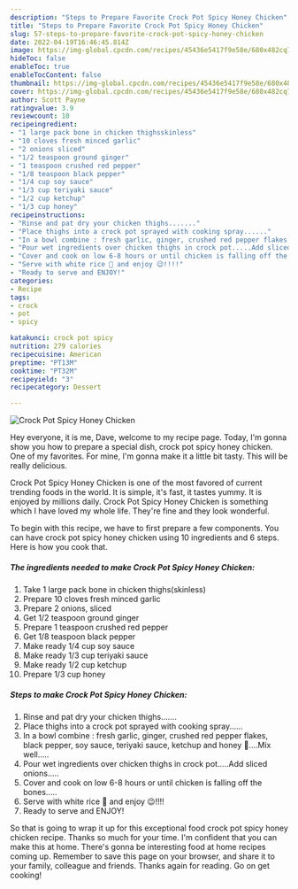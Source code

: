 ```yaml
---
description: "Steps to Prepare Favorite Crock Pot Spicy Honey Chicken"
title: "Steps to Prepare Favorite Crock Pot Spicy Honey Chicken"
slug: 57-steps-to-prepare-favorite-crock-pot-spicy-honey-chicken
date: 2022-04-19T16:46:45.814Z
image: https://img-global.cpcdn.com/recipes/45436e5417f9e58e/680x482cq70/crock-pot-spicy-honey-chicken-recipe-main-photo.jpg
hideToc: false
enableToc: true
enableTocContent: false
thumbnail: https://img-global.cpcdn.com/recipes/45436e5417f9e58e/680x482cq70/crock-pot-spicy-honey-chicken-recipe-main-photo.jpg
cover: https://img-global.cpcdn.com/recipes/45436e5417f9e58e/680x482cq70/crock-pot-spicy-honey-chicken-recipe-main-photo.jpg
author: Scott Payne
ratingvalue: 3.9
reviewcount: 10
recipeingredient:
- "1 large pack bone in chicken thighsskinless"
- "10 cloves fresh minced garlic"
- "2 onions sliced"
- "1/2 teaspoon ground ginger"
- "1 teaspoon crushed red pepper"
- "1/8 teaspoon black pepper"
- "1/4 cup soy sauce"
- "1/3 cup teriyaki sauce"
- "1/2 cup ketchup"
- "1/3 cup honey"
recipeinstructions:
- "Rinse and pat dry your chicken thighs......."
- "Place thighs into a crock pot sprayed with cooking spray......"
- "In a bowl combine : fresh garlic, ginger, crushed red pepper flakes, black pepper, soy sauce, teriyaki sauce, ketchup and honey 🍯....Mix well....."
- "Pour wet ingredients over chicken thighs in crock pot.....Add sliced onions....."
- "Cover and cook on low 6-8 hours or until chicken is falling off the bones....."
- "Serve with white rice 🍚 and enjoy 😉!!!!"
- "Ready to serve and ENJOY!"
categories:
- Recipe
tags:
- crock
- pot
- spicy

katakunci: crock pot spicy 
nutrition: 279 calories
recipecuisine: American
preptime: "PT13M"
cooktime: "PT32M"
recipeyield: "3"
recipecategory: Dessert

---
```



![Crock Pot Spicy Honey Chicken](https://img-global.cpcdn.com/recipes/45436e5417f9e58e/680x482cq70/crock-pot-spicy-honey-chicken-recipe-main-photo.jpg)

Hey everyone, it is me, Dave, welcome to my recipe page. Today, I'm gonna show you how to prepare a special dish, crock pot spicy honey chicken. One of my favorites. For mine, I'm gonna make it a little bit tasty. This will be really delicious.



Crock Pot Spicy Honey Chicken is one of the most favored of current trending foods in the world. It is simple, it's fast, it tastes yummy. It is enjoyed by millions daily. Crock Pot Spicy Honey Chicken is something which I have loved my whole life. They're fine and they look wonderful.


To begin with this recipe, we have to first prepare a few components. You can have crock pot spicy honey chicken using 10 ingredients and 6 steps. Here is how you cook that.

<!--inarticleads1-->

##### The ingredients needed to make Crock Pot Spicy Honey Chicken:

1. Take 1 large pack bone in chicken thighs(skinless)
1. Prepare 10 cloves fresh minced garlic
1. Prepare 2 onions, sliced
1. Get 1/2 teaspoon ground ginger
1. Prepare 1 teaspoon crushed red pepper
1. Get 1/8 teaspoon black pepper
1. Make ready 1/4 cup soy sauce
1. Make ready 1/3 cup teriyaki sauce
1. Make ready 1/2 cup ketchup
1. Prepare 1/3 cup honey




<!--inarticleads2-->

##### Steps to make Crock Pot Spicy Honey Chicken:

1. Rinse and pat dry your chicken thighs.......
1. Place thighs into a crock pot sprayed with cooking spray......
1. In a bowl combine : fresh garlic, ginger, crushed red pepper flakes, black pepper, soy sauce, teriyaki sauce, ketchup and honey 🍯....Mix well.....
1. Pour wet ingredients over chicken thighs in crock pot.....Add sliced onions.....
1. Cover and cook on low 6-8 hours or until chicken is falling off the bones.....
1. Serve with white rice 🍚 and enjoy 😉!!!!
1. Ready to serve and ENJOY!



So that is going to wrap it up for this exceptional food crock pot spicy honey chicken recipe. Thanks so much for your time. I'm confident that you can make this at home. There's gonna be interesting food at home recipes coming up. Remember to save this page on your browser, and share it to your family, colleague and friends. Thanks again for reading. Go on get cooking!
